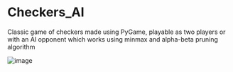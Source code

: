 # Checkers_AI
Classic game of checkers made using PyGame, playable as two players or with an AI opponent which works using minmax and alpha-beta pruning algorithm

![image](https://github.com/5ham5h33r/Checkers_AI/assets/20884345/77dad85e-4d11-4987-87bc-80afb6aa5a3f)

